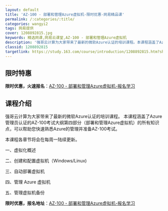 ```yaml
---
layout: default
title: 'AZ-100 - 部署和管理Azure虚拟机-限时优惠-网易精品课'
permalink: /:categories/:title/
categories: wangyi2
tags: 网易提供
cover: 1208892815.jpg
keywords: 精选网课,网易云课堂,AZ-100 - 部署和管理Azure虚拟机
description: '强哥云计算为大家带来了最新的微软Azure认证的培训课程。本课程涵盖了Azure管理员认证的AZ-100考试大纲第四部分'
classid: 1208892815
targetlink: https://study.163.com/course/introduction/1208892815.htm?share=1&shareId=1025206652&utm_campaign=share&utm_medium=iphoneShare&utm_source=&utm_u=1025206652
---
```


## 限时特惠

**限时优惠，火速报名**：[AZ-100 - 部署和管理Azure虚拟机-报名学习](https://study.163.com/course/introduction/1208892815.htm?share=1&shareId=1025206652&utm_campaign=share&utm_medium=iphoneShare&utm_source=&utm_u=1025206652)

## 课程介绍

强哥云计算为大家带来了最新的微软Azure认证的培训课程。 本课程涵盖了Azure管理员认证的AZ-100考试大纲第四部分（部署和管理Azure虚拟机）的所有知识点，可以帮助您快速熟悉Azure的管理并准备AZ-100考试。

本课程各章节将会在每周一陆续更新。







一、虚拟化概述



二、创建和配置虚拟机（Windows/Linux)



三、自动部署虚拟机



四、管理 Azure 虚拟机



五、管理虚拟机备份

**限时优惠，报名地址**：[AZ-100 - 部署和管理Azure虚拟机-报名学习](https://study.163.com/course/introduction/1208892815.htm?share=1&shareId=1025206652&utm_campaign=share&utm_medium=iphoneShare&utm_source=&utm_u=1025206652)

